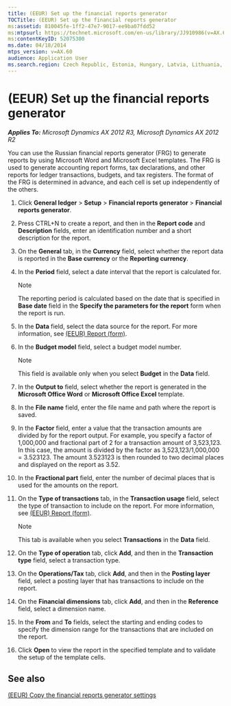 ```yaml
---
title: (EEUR) Set up the financial reports generator
TOCTitle: (EEUR) Set up the financial reports generator
ms:assetid: 810045fe-1ff2-47e7-9017-ee9ba07fdd52
ms:mtpsurl: https://technet.microsoft.com/en-us/library/JJ910986(v=AX.60)
ms:contentKeyID: 52075300
ms.date: 04/18/2014
mtps_version: v=AX.60
audience: Application User
ms.search.region: Czech Republic, Estonia, Hungary, Latvia, Lithuania, Poland, Russia
---
```


# (EEUR) Set up the financial reports generator 


_**Applies To:** Microsoft Dynamics AX 2012 R3, Microsoft Dynamics AX 2012 R2_

You can use the Russian financial reports generator (FRG) to generate reports by using Microsoft Word and Microsoft Excel templates. The FRG is used to generate accounting report forms, tax declarations, and other reports for ledger transactions, budgets, and tax registers. The format of the FRG is determined in advance, and each cell is set up independently of the others.

1.  Click **General ledger** \> **Setup** \> **Financial reports generator** \> **Financial reports generator**.

2.  Press CTRL+N to create a report, and then in the **Report code** and **Description** fields, enter an identification number and a short description for the report.

3.  On the **General** tab, in the **Currency** field, select whether the report data is reported in the **Base currency** or the **Reporting currency**.

4.  In the **Period** field, select a date interval that the report is calculated for.
    

    > [!NOTE]
    > <P>The reporting period is calculated based on the date that is specified in <STRONG>Base date</STRONG> field in the <STRONG>Specify the parameters for the report</STRONG> form when the report is run.</P>



5.  In the **Data** field, select the data source for the report. For more information, see [(EEUR) Report (form)](https://technet.microsoft.com/en-us/library/jj911237\(v=ax.60\)).

6.  In the **Budget model** field, select a budget model number.
    

    > [!NOTE]
    > <P>This field is available only when you select <STRONG>Budget</STRONG> in the <STRONG>Data</STRONG> field.</P>



7.  In the **Output to** field, select whether the report is generated in the **Microsoft Office Word** or **Microsoft Office Excel** template.

8.  In the **File name** field, enter the file name and path where the report is saved.

9.  In the **Factor** field, enter a value that the transaction amounts are divided by for the report output. For example, you specify a factor of 1,000,000 and fractional part of 2 for a transaction amount of 3,523,123. In this case, the amount is divided by the factor as 3,523,123/1,000,000 = 3.523123. The amount 3.523123 is then rounded to two decimal places and displayed on the report as 3.52.

10. In the **Fractional part** field, enter the number of decimal places that is used for the amounts on the report.

11. On the **Type of transactions** tab, in the **Transaction usage** field, select the type of transaction to include on the report. For more information, see [(EEUR) Report (form)](https://technet.microsoft.com/en-us/library/jj911237\(v=ax.60\)).
    

    > [!NOTE]
    > <P>This tab is available when you select <STRONG>Transactions</STRONG> in the <STRONG>Data</STRONG> field.</P>



12. On the **Type of operation** tab, click **Add**, and then in the **Transaction type** field, select a transaction type.

13. On the **Operations/Tax** tab, click **Add**, and then in the **Posting layer** field, select a posting layer that has transactions to include on the report.

14. On the **Financial dimensions** tab, click **Add**, and then in the **Reference** field, select a dimension name.

15. In the **From** and **To** fields, select the starting and ending codes to specify the dimension range for the transactions that are included on the report.

16. Click **Open** to view the report in the specified template and to validate the setup of the template cells.

## See also

[(EEUR) Copy the financial reports generator settings](eeur-copy-the-financial-reports-generator-settings.md)

  


